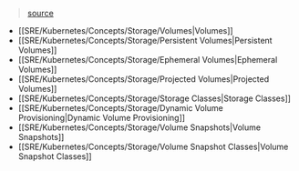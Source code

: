 > [source](https://kubernetes.io/docs/concepts/storage/)

* [[SRE/Kubernetes/Concepts/Storage/Volumes|Volumes]]
* [[SRE/Kubernetes/Concepts/Storage/Persistent Volumes|Persistent Volumes]]
* [[SRE/Kubernetes/Concepts/Storage/Ephemeral Volumes|Ephemeral Volumes]]
* [[SRE/Kubernetes/Concepts/Storage/Projected Volumes|Projected Volumes]]
* [[SRE/Kubernetes/Concepts/Storage/Storage Classes|Storage Classes]]
* [[SRE/Kubernetes/Concepts/Storage/Dynamic Volume Provisioning|Dynamic Volume Provisioning]]
* [[SRE/Kubernetes/Concepts/Storage/Volume Snapshots|Volume Snapshots]]
* [[SRE/Kubernetes/Concepts/Storage/Volume Snapshot Classes|Volume Snapshot Classes]]